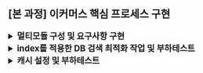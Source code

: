 ## [본 과정] 이커머스 핵심 프로세스 구현

<details>
  <summary style="font-weight: bold; font-size: 17px;">멀티모듈 구성 및 요구사항 구현</summary>

## ERD

<img src="docs/images/movie.png" width="1000">

### 테이블 구성

- movie : 영화의 기본정보
- theater : 영화관 정보
- screen: 영화관의 상영관 정보
- schedule: 상영관의 일정표
- reservation: 영화예매 정보
- seat: 좌석 정보

## 멀티 모듈 구성도

```vi
├── movie-api/
│   └── interfaces/
│       ├── dto
│       └── controller
│
├── movie-domain/
│   ├── enums
│   ├── exception
│   ├── movie/
│   │   └── domain/
│   │       ├── movie 관련 POJO domain
│   │       ├── dto
│   │       ├── service
│   │       └── repository
│   ├── response
│   └── userAccount
│
├── movie-storage/
│   ├── config
│   ├── movie/
│   │   ├── mapper
│   │   ├── repository/
│   │   │   ├── JpaRepository
│   │   │   └── RepositoryImpl
│   │   └── entity/
│   │       └── MovieEntity
│   └── userAccount
│
└── movie-infrastructures/
    └── ... redis 추가를 위한 모듈
```
- movie-api
  - 외부와 통신을 담당하는 interfaces 영역으로 분리
- movie-domain
  - layered architecture 및 도메인 중심적인 관심사 분리를 위한 clean architecture 구성
- movie-storage
  - 도메인의 DI를 적용하기 위해 persistence layer 분리
  - 추후 디비 구성 변경을 용이하게 하기 위한 구성
  - NoSql을 추가 가능하도록 추가함
- movie-infrastructure
  - redis, kafka 등 인프라를 구성하기 위한 모듈

## 응답 api 구성

- url : /api/schedules?theaterId=1
- response
```json
GET http://localhost:8080/api/schedule?theaterId=1

HTTP/1.1 200 

{
  "resultCode": "SUCCESS",
  "result": [
    {
      "id": 1,
      "theater": {
        "id": 1,
        "name": "A영화관"
      },
      "screen": {
        "id": 1,
        "theaterId": 1,
        "name": "1관"
      },
      "movie": {
        "id": 1,
        "title": "범죄도시",
        "releaseDate": "2025-01-01T00:00:00",
        "thumbnailUrl": "http://thumbnailA.png",
        "runningTime": "120",
        "filmRating": "R_15",
        "genre": "ACTION"
      },
      "timeTables": [
        {
          "startDate": "2025-01-08T08:00:00",
          "endDate": "2025-01-08T10:00:00"
        },
        {
          "startDate": "2025-01-08T10:00:00",
          "endDate": "2025-01-08T12:00:00"
        },
        {
          "startDate": "2025-01-08T12:00:00",
          "endDate": "2025-01-08T14:00:00"
        },
        {
          "startDate": "2025-01-08T14:00:00",
          "endDate": "2025-01-08T16:00:00"
        },
        {
          "startDate": "2025-01-08T16:00:00",
          "endDate": "2025-01-08T18:00:00"
        },
        {
          "startDate": "2025-01-08T18:00:00",
          "endDate": "2025-01-08T20:00:00"
        },
        {
          "startDate": "2025-01-08T20:00:00",
          "endDate": "2025-01-08T22:00:00"
        },
        {
          "startDate": "2025-01-08T22:00:00",
          "endDate": "2025-01-08T23:00:00"
        }
      ]
    },

    ...
```

</details>


<details>
  <summary style="font-weight: bold; font-size: 17px;">index를 적용한 DB 검색 최적화 작업 및 부하테스트</summary>

<details>
  <summary style="font-weight: bold; font-size: 15px;">테스트 환경</summary>

#### 데미 데이스 수량

|    | 영화관 | 상영관   | 스케줄     | 영화  |
|----|-----|-------|---------|-----|
| 데이터 수량 | 100 | 1,000 | 100,000 | 500 |

> - 하나의 영화관은 10개의 상양관을 가진다.
> - 하나의 상영관은 랜덤한 하나의 영화를 가지며, 10개의 스케줄을 가진다.
> - 영화는 랜덤한 5개의 장르중 하나를 가지며, 2024-12-01 ~ 12-31가지의 랜덤한 개봉일을 가진다.

#### 부하 테스트

영화1 ~ 영화500 중 랜덤한 영화명 and 5개의 장르중 랜덤한 하나의 장르를 검색 조건으로 가진다. 

</details>

<details>
  <summary style="font-weight: bold; font-size: 15px;">모든 영화 스케줄 조회 - 메인 페이지</summary>

#### 쿼리

```sql
select
    se2_0.id,
    se2_0.created_at,
    se2_0.created_by,
    se2_0.modified_at,
    se2_0.modified_by,
    se2_0.name,
    se2_0.theater_id,
    se1_0.id,
    te1_0.id,
    te1_0.name,
    me1_0.id,
    me1_0.title,
    me1_0.film_rating,
    me1_0.genre,
    me1_0.released_at,
    me1_0.thumbnail_url,
    me1_0.running_time,
    se1_0.start_time,
    se1_0.end_time
from
    schedule se1_0
join theater te1_0 on te1_0.id=se1_0.theater_id
join screen se2_0 on se2_0.id=se1_0.screen_id
join movie me1_0 on me1_0.id=se1_0.movie_id
order by
    me1_0.released_at
```

#### 인덱스 적용전 실행계획

| id | select\_type | table | partitions | type | possible\_keys | key | key\_len | ref | rows | filtered | Extra |
| :--- | :--- | :--- | :--- | :--- | :--- | :--- | :--- | :--- | :--- | :--- | :--- |
| 1 | SIMPLE | se1\_0 | null | ALL | null | null | null | null | 99528 | 100 | Using where; Using temporary; Using filesort |
| 1 | SIMPLE | me1\_0 | null | eq\_ref | PRIMARY | PRIMARY | 8 | movie02.se1\_0.movie\_id | 1 | 100 | null |
| 1 | SIMPLE | te1\_0 | null | eq\_ref | PRIMARY | PRIMARY | 8 | movie02.se1\_0.theater\_id | 1 | 100 | null |
| 1 | SIMPLE | se2\_0 | null | eq\_ref | PRIMARY | PRIMARY | 8 | movie02.se1\_0.screen\_id | 1 | 100 | null |

#### 부하 테스트 결과

<img src="./docs/k6/all-schedule/before-appling-index.png">

</details>

<details>
  <summary style="font-weight: bold; font-size: 15px;">검색 조건을 적용한 영화 스케줄 조회</summary>

### 개요

영화명과 영화 장를를 이용한 검색 비교시  단일 인덱스 or 복합 인덱스를 적용한 조회 성능을 비교하고자 한다.  

- 쿼리

```sql
select
    se2_0.id, se2_0.created_at, se2_0.created_by, se2_0.modified_at, se2_0.modified_by, se2_0.name,
    se2_0.theater_id, se1_0.id, te1_0.id, te1_0.name, me1_0.id, me1_0.title,
    me1_0.film_rating, me1_0.genre, me1_0.released_at, me1_0.thumbnail_url,
    me1_0.running_time, se1_0.start_time, se1_0.end_time
from
    schedule se1_0
    join theater te1_0 on te1_0.id=se1_0.theater_id
    join screen se2_0 on se2_0.id=se1_0.screen_id
    join movie me1_0 on me1_0.id=se1_0.movie_id
where me1_0.title like '영화10%'
    and me1_0.genre = 'ACTION'
order by
    me1_0.released_at
```

### movie 단일 인덱스

- 적용한 인덱스 DDL

```sql
create index idx_movie_genre on movie(genre);
create index idx_movie_title on movie(title);
create index idx_movie_released on movie(released_at);
```

- 실행계획

| id | select\_type | table | partitions | type | possible\_keys | key | key\_len | ref | rows | filtered | Extra |
| :--- | :--- | :--- | :--- | :--- | :--- | :--- | :--- | :--- | :--- | :--- | :--- |
| 1 | SIMPLE | me1\_0 | null | ref | PRIMARY,idx\_movie\_genre,idx\_movie\_title | idx\_movie\_genre | 82 | const | 96 | 22.2 | Using where; Using filesort |
| 1 | SIMPLE | se1\_0 | null | ref | idx\_theater,idx\_screen,idx\_movie | idx\_movie | 9 | movie.me1\_0.id | 204 | 100 | Using where |
| 1 | SIMPLE | te1\_0 | null | eq\_ref | PRIMARY | PRIMARY | 8 | movie.se1\_0.theater\_id | 1 | 100 | null |
| 1 | SIMPLE | se2\_0 | null | eq\_ref | PRIMARY | PRIMARY | 8 | movie.se1\_0.screen\_id | 1 | 100 | null |


- 부하 테스트 결과

<img src="./docs/k6/searched-schedule/2.movie-single-index.png">

<br>

### movie 복합 인덱스

적용한 복합 인덱스 ddl

```sql
create index idx_title_genre_released_at on movie(title, genre, released_at);
```

- 실행계획

| id | select\_type | table | partitions | type | possible\_keys | key | key\_len | ref | rows | filtered | Extra |
| :--- | :--- | :--- | :--- | :--- | :--- | :--- | :--- | :--- | :--- | :--- | :--- |
| 1 | SIMPLE | me1\_0 | null | range | PRIMARY,idx\_title\_genre\_released\_at | idx\_title\_genre\_released\_at | 484 | null | 11 | 10 | Using index condition; Using filesort |
| 1 | SIMPLE | se1\_0 | null | ref | idx\_theater,idx\_screen,idx\_movie | idx\_movie | 9 | movie.me1\_0.id | 204 | 100 | Using where |
| 1 | SIMPLE | te1\_0 | null | eq\_ref | PRIMARY | PRIMARY | 8 | movie.se1\_0.theater\_id | 1 | 100 | null |
| 1 | SIMPLE | se2\_0 | null | eq\_ref | PRIMARY | PRIMARY | 8 | movie.se1\_0.screen\_id | 1 | 100 | null |

- 부하 테스트 결과

<img src="./docs/k6/searched-schedule/3.movie-multi-index.png">

### 결론

- RPS(Request per Second) 비교
  - 단일 인덱스 적용시 평균 RPS: 3,019.44
  - 복합 인덱스 적용시 평균 RPS: 3,219.11
- 응답 시간 (HTTP Response Duration)
  - 단일 인덱스
    - 평균: 115.98ms
    - p(90): 292.67ms
    - p(95): 365.73ms
  - 복합 인덱스
    - 평균: 108.83ms
    - p(90): 267.82ms
    - p(95): 327.58ms 
    
> - 상당한 쿼리 개선 효과는 보이지 못했지만 p(90) 기준 대략 10% 의 성능 향상을 보임
> - RDBMS는 하나의 테이블에 하나의 인덱스를 적용하여 쿼리가 동작하기 때문에 여러개의 인덱스가 존재한다면 그 중 가장 효율적인 인덱스 하나를 선택하여 적용한다.
> - 이때, 복합 인덱스를 적용한다면 쿼리 조회 성능 향상을 기대할 수 있다.

<br>

### Like vs 동등 비교연산자

- like 실행계획

| id | select\_type | table | partitions | type | possible\_keys | key | key\_len | ref | rows | filtered | Extra |
| :--- | :--- | :--- | :--- | :--- | :--- | :--- | :--- | :--- | :--- | :--- | :--- |
| 1 | SIMPLE | me1\_0 | null | range | PRIMARY,idx\_title\_genre\_released\_at | idx\_title\_genre\_released\_at | 484 | null | 10 | 10 | Using index condition; Using temporary; Using filesort |
| 1 | SIMPLE | se1\_0 | null | ALL | idx\_schedule\_theater | null | null | null | 99528 | 10 | Using where; Using join buffer \(hash join\) |
| 1 | SIMPLE | te1\_0 | null | eq\_ref | PRIMARY | PRIMARY | 8 | movie.se1\_0.theater\_id | 1 | 100 | null |
| 1 | SIMPLE | se2\_0 | null | eq\_ref | PRIMARY | PRIMARY | 8 | movie.se1\_0.screen\_id | 1 | 100 | null |


- 동등 연산 실행계획

| id | select\_type | table | partitions | type | possible\_keys | key | key\_len | ref | rows | filtered | Extra |
| :--- | :--- | :--- | :--- | :--- | :--- | :--- | :--- | :--- | :--- | :--- | :--- |
| 1 | SIMPLE | me1\_0 | null | ref | PRIMARY,idx\_title\_genre\_released\_at | idx\_title\_genre\_released\_at | 484 | const,const | 1 | 100 | Using temporary; Using filesort |
| 1 | SIMPLE | se1\_0 | null | ALL | idx\_schedule\_theater | null | null | null | 99528 | 10 | Using where; Using join buffer \(hash join\) |
| 1 | SIMPLE | te1\_0 | null | eq\_ref | PRIMARY | PRIMARY | 8 | movie.se1\_0.theater\_id | 1 | 100 | null |
| 1 | SIMPLE | se2\_0 | null | eq\_ref | PRIMARY | PRIMARY | 8 | movie.se1\_0.screen\_id | 1 | 100 | null |

- 부하 테스트 결과

<img src="./docs/k6/searched-schedule/4.movie-title-eq.png">

### 결론

- RPS(Request per Second) 비교
  - like 적용시 평균 RPS: 3,219.11/s
  - 동등 비교연산자 적용시 평균 RPS: 5,315.03/s
- 응답 시간 (HTTP Response Duration)
  - like 연산자
    - 평균: 108.83ms
    - p(90): 267.82ms
    - p(95): 327.58ms
  - 동등 비교 연산자
    - 평균: 65.89ms
    - p(90): 181.28ms
    - p(95): 262.81ms

> - like 연산자에 비해 동등 비교연산자를 사용시 p(95) 기준 대략 20%의 조회 쿼리 성능의 향상을 보임

</details>

</details>

<details>
  <summary style="font-weight: bold; font-size: 17px;">캐시 설정 및 부하테스트</summary>

<details>
  <summary style="font-weight: bold; font-size: 15px;">로컬 캐시 & 부하 테스트</summary>

### 로컬 캐시 설정 및 적용

- 적용 캐시 종류 
  - caffeine 캐시
  - 캐시 종료: 10분 (expiredAfterWrite)
  - 캐시 크기: 500

- 총 데이터
  - 장르 : ACTION, ROMANCE, HORROR, SF, ANIMATION (5가지 장르)
  - 영화명: 영화명은 영화1 부터 영화500까지 존재함
  - 테스트
    - 영화1 ~ 영화10 
    - 영화1 ~ 영화100 
    - 영화1 ~ 영화250


### 실행 계획

| id | select\_type | table | partitions | type | possible\_keys | key | key\_len | ref | rows | filtered | Extra |
| :--- | :--- | :--- | :--- | :--- | :--- | :--- | :--- | :--- | :--- | :--- | :--- |
| 1 | SIMPLE | me1\_0 | null | range | PRIMARY,idx\_title\_genre\_released\_at | idx\_title\_genre\_released\_at | 484 | null | 111 | 10 | Using index condition; Using filesort |
| 1 | SIMPLE | se1\_0 | null | ref | idx\_theater,idx\_screen,idx\_movie | idx\_movie | 9 | movie.me1\_0.id | 204 | 100 | Using where |
| 1 | SIMPLE | te1\_0 | null | eq\_ref | PRIMARY | PRIMARY | 8 | movie.se1\_0.theater\_id | 1 | 100 | null |
| 1 | SIMPLE | se2\_0 | null | eq\_ref | PRIMARY | PRIMARY | 8 | movie.se1\_0.screen\_id | 1 | 100 | null |



### 성능 비교

- 영화1 ~ 영화10 (총 10개의 영화), 5가지 장르

#### 부하 테스트 결과

<img src="./docs/k6/local-cache-schedule/1.1-10.png">

- 영화1 ~ 영화100 (총 100개의 영화), 5가지 장르

#### 부하 테스트 결과

<img src="./docs/k6/local-cache-schedule/2.1-100.png">

- 영화1 ~ 영화250 (총 250개의 영화), 5가지 장르

#### 부하 테스트 결과

<img src="./docs/k6/local-cache-schedule/3.1-250.png">

### 결론

> 영화1 ~ 영화100 데이터 검색 시, 가장 좋은 성능을 나타냄

</details>

<details>
  <summary style="font-weight: bold; font-size: 15px;">Redis 캐시 & 부하 테스트</summary>

### 캐시 데이터

- 적용 캐시 종류
  - redis (Lsssecttuce)
  - TTL: 10분

- 총 데이터
  - 장르 : ACTION, ROMANCE, HORROR, SF, ANIMATION (5가지 장르)
  - 영화명: 영화명은 영화1 부터 영화500까지 존재함
  - 테스트
    - 영화1 ~ 영화100
    - 영화1 ~ 영화250
    
### 실행 계획

| id | select\_type | table | partitions | type | possible\_keys | key | key\_len | ref | rows | filtered | Extra |
| :--- | :--- | :--- | :--- | :--- | :--- | :--- | :--- | :--- | :--- | :--- | :--- |
| 1 | SIMPLE | me1\_0 | null | range | PRIMARY,idx\_title\_genre\_released\_at | idx\_title\_genre\_released\_at | 484 | null | 111 | 10 | Using index condition; Using filesort |
| 1 | SIMPLE | se1\_0 | null | ref | idx\_theater,idx\_screen,idx\_movie | idx\_movie | 9 | movie.me1\_0.id | 204 | 100 | Using where |
| 1 | SIMPLE | te1\_0 | null | eq\_ref | PRIMARY | PRIMARY | 8 | movie.se1\_0.theater\_id | 1 | 100 | null |
| 1 | SIMPLE | se2\_0 | null | eq\_ref | PRIMARY | PRIMARY | 8 | movie.se1\_0.screen\_id | 1 | 100 | null |


### 성능 비교

- 영화1 ~ 영화100 (총 100개의 영화), 5가지 장르

부하 테스트 결과

<img src="./docs/k6/redis-cache-schedule/1.1-100.png">

- 영화1 ~ 영화500 (총 250개의 영화), 5가지 장르

부하 테스트 결과

<img src="./docs/k6/redis-cache-schedule/2.1-500.png">

|          | 검색 범위                            | 상능비교 (p(95) 기준) |
|----------|----------------------------------|-----------------|
| 로컬 캐시    | 영화1 ~ 영화250 (총 250개의 영화), 5가지 장르 | 434.88ms        |
| redis 캐시 | 영화1 ~ 영화500 (총 500개의 영화), 5가지 장르 | 314.51ms        |

> 로컬 캐시 대비 redis를 적용한 분산 캐시가 약 25% 이상 빠른 것을 확인함

</details>

</details>